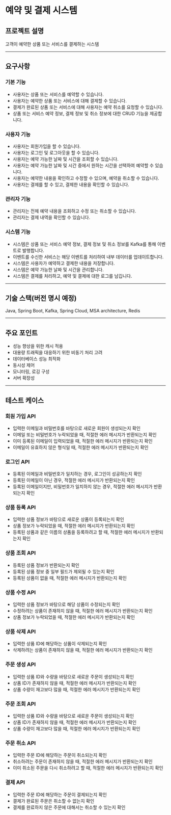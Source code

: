 # 예약 및 결제 시스템

## 프로젝트 설명

고객이 예약한 상품 또는 서비스를 결제하는 시스템

---

## 요구사항

### 기본 기능

- 사용자는 상품 또는 서비스를 예약할 수 있습니다.
- 사용자는 예약한 상품 또는 서비스에 대해 결제할 수 있습니다.
- 결제가 완료된 상품 또는 서비스에 대해 사용자는 예약 취소를 요청할 수 있습니다.
- 상품 또는 서비스 예약 정보, 결제 정보 및 취소 정보에 대한 CRUD 기능을 제공합니다.

### 사용자 기능

- 사용자는 회원가입을 할 수 있습니다.
- 사용자는 로그인 및 로그아웃을 할 수 있습니다.
- 사용자는 예약 가능한 날짜 및 시간을 조회할 수 있습니다.
- 사용자는 예약 가능한 날짜 및 시간 중에서 원하는 시간을 선택하여 예약할 수 있습니다.
- 사용자는 예약한 내용을 확인하고 수정할 수 있으며, 예약을 취소할 수 있습니다.
- 사용자는 결제를 할 수 있고, 결제한 내용을 확인할 수 있습니다.

### 관리자 기능

- 관리자는 전체 예약 내용을 조회하고 수정 또는 취소할 수 있습니다.
- 관리자는 결제 내역을 확인할 수 있습니다.

### 시스템 기능

- 시스템은 상품 또는 서비스 예약 정보, 결제 정보 및 취소 정보를 Kafka를 통해 이벤트로 발행합니다.
- 이벤트를 수신한 서비스는 해당 이벤트를 처리하여 내부 데이터를 업데이트합니다.
- 시스템은 사용자가 예약하고 결제한 내용을 저장합니다.
- 시스템은 예약 가능한 날짜 및 시간을 관리합니다.
- 시스템은 결제를 처리하고, 예약 및 결제에 대한 로그를 남깁니다.

---

## 기술 스택(버전 명시 예정)

Java, Spring Boot, Kafka, Spring Cloud, MSA architecture, Redis

---

## 주요 포인트

- 성능 향상을 위한 캐시 적용
- 대용량 트래픽을 대응하기 위한 비동기 처리 고려
- 데이터베이스 성능 최적화
- 동시성 제어
- 모니터링, 로깅 구성
- 서버 확장성

---

## 테스트 케이스

### 회원 가입 API

- 입력한 이메일과 비밀번호를 바탕으로 새로운 회원이 생성되는지 확인
- 이메일 또는 비밀번호가 누락되었을 때, 적절한 에러 메시지가 반환되는지 확인
- 이미 등록된 이메일이 입력되었을 때, 적절한 에러 메시지가 반환되는지 확인
- 이메일이 유효하지 않은 형식일 때, 적절한 에러 메시지가 반환되는지 확인

### 로그인 API

- 등록된 이메일과 비밀번호가 일치하는 경우, 로그인이 성공하는지 확인
- 등록된 이메일이 아닌 경우, 적절한 에러 메시지가 반환되는지 확인
- 등록된 이메일이지만, 비밀번호가 일치하지 않는 경우, 적절한 에러 메시지가 반환되는지 확인

### 상품 등록 API

- 입력한 상품 정보가 바탕으로 새로운 상품이 등록되는지 확인
- 상품 정보가 누락되었을 때, 적절한 에러 메시지가 반환되는지 확인
- 등록된 상품과 같은 이름의 상품을 등록하려고 할 때, 적절한 에러 메시지가 반환되는지 확인

### 상품 조회 API

- 등록된 상품 정보가 반환되는지 확인
- 등록된 상품 정보 중 일부 필드가 제외될 수 있는지 확인
- 등록된 상품이 없을 때, 적절한 에러 메시지가 반환되는지 확인

### 상품 수정 API

- 입력한 상품 정보가 바탕으로 해당 상품이 수정되는지 확인
- 수정하려는 상품이 존재하지 않을 때, 적절한 에러 메시지가 반환되는지 확인
- 상품 정보가 누락되었을 때, 적절한 에러 메시지가 반환되는지 확인

### 상품 삭제 API

- 입력한 상품 ID에 해당하는 상품이 삭제되는지 확인
- 삭제하려는 상품이 존재하지 않을 때, 적절한 에러 메시지가 반환되는지 확인

### 주문 생성 API

- 입력한 상품 ID와 수량을 바탕으로 새로운 주문이 생성되는지 확인
- 상품 ID가 존재하지 않을 때, 적절한 에러 메시지가 반환되는지 확인
- 상품 수량이 재고보다 많을 때, 적절한 에러 메시지가 반환되는지 확인

### 주문 조회 API

- 입력한 상품 ID와 수량을 바탕으로 새로운 주문이 생성되는지 확인
- 상품 ID가 존재하지 않을 때, 적절한 에러 메시지가 반환되는지 확인
- 상품 수량이 재고보다 많을 때, 적절한 에러 메시지가 반환되는지 확인

### 주문 취소 API

- 입력한 주문 ID에 해당하는 주문이 취소되는지 확인
- 취소하려는 주문이 존재하지 않을 때, 적절한 에러 메시지가 반환되는지 확인
- 이미 취소된 주문을 다시 취소하려고 할 때, 적절한 에러 메시지가 반환되는지 확인

### 결제 API

- 입력한 주문 ID에 해당하는 주문이 결제되는지 확인
- 결제가 완료된 주문은 취소할 수 없는지 확인
- 결제를 완료하지 않은 주문에 대해서는 취소할 수 있는지 확인
